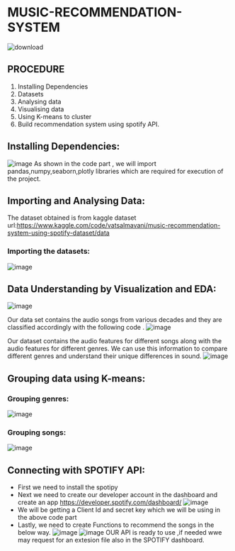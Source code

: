 # MUSIC-RECOMMENDATION-SYSTEM
![download](https://user-images.githubusercontent.com/106464481/170862900-f94ea208-243a-468a-809f-8345ab460295.jpg)

## PROCEDURE 
1.  Installing Dependencies
2.  Datasets
3.  Analysing data
4.  Visualising data
5.  Using K-means to cluster
6.  Build recommendation system using spotify API.

## Installing Dependencies:
![image](https://user-images.githubusercontent.com/106464481/170863142-9e3088a7-e388-434c-8f64-9e07e3bde569.png)
As shown in the code part , we will import pandas,numpy,seaborn,plotly libraries which are required for execution of the project.

## Importing and Analysing Data:
The dataset obtained is from kaggle 
dataset url:https://www.kaggle.com/code/vatsalmavani/music-recommendation-system-using-spotify-dataset/data
### Importing the datasets:
![image](https://user-images.githubusercontent.com/106464481/170868351-7cf9616c-a173-4dab-92c4-32d3d64c08e3.png)

## Data Understanding by Visualization and EDA:
![image](https://user-images.githubusercontent.com/106464481/170879482-8fe0d99d-6b63-48ec-8b29-c169429621f7.png)


Our data set contains the audio songs  from various decades and they are classified accordingly with the following code .
![image](https://user-images.githubusercontent.com/106464481/170879607-218d1456-aaf3-4fe6-b6e4-7cff4bc5a69a.png)

Our dataset contains the audio features for different songs along with the audio features for different genres. We can use this information to compare different genres and understand their unique differences in sound.
![image](https://user-images.githubusercontent.com/106464481/170879631-cf5e17bc-a1d7-4b1a-9c38-b969e536d31b.png)

## Grouping data using K-means:
### Grouping genres:
![image](https://user-images.githubusercontent.com/106464481/170879687-49c7c4e3-c692-4e5c-9dda-a3a2127e96d1.png)
### Grouping songs:
![image](https://user-images.githubusercontent.com/106464481/170879712-384ca901-37fb-4fcc-a1c0-ebf1e5b84860.png)

## Connecting with SPOTIFY API:
- First we need to install the spotipy 
- Next we need to create our developer account in the dashboard and create an app https://developer.spotify.com/dashboard/
![image](https://user-images.githubusercontent.com/106464481/170879859-1863e175-6ca6-4865-bfbd-69d77537fcd9.png)
- We will be getting a Client Id and secret key which we will be using in the above code part 
- Lastly, we need to create Functions to recommend the songs in the below way.
![image](https://user-images.githubusercontent.com/106464481/170879942-bffb3ed9-f572-4926-a6fd-6c81c61cb00e.png)
![image](https://user-images.githubusercontent.com/106464481/170879974-43b73428-ae1f-4ca9-b80b-2a36fdcdc4f4.png)
OUR API is ready to use ,if needed wwe may request for an extesion file also in the SPOTIFY dashboard.



